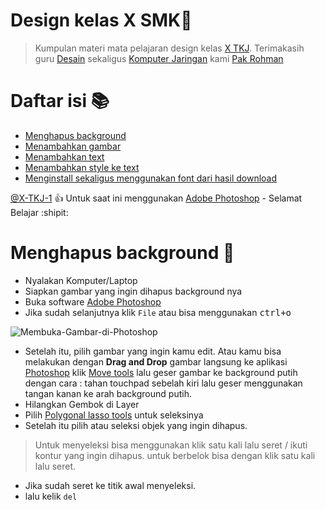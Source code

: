 # Design kelas X SMK🌿

> Kumpulan materi mata pelajaran design kelas [X TKJ](bg.md).
  Terimakasih guru [Desain](bg.md) sekaligus [Komputer Jaringan](bg.md) kami [Pak Rohman](bg.md)

# Daftar isi 📚

- [Menghapus background](menghapusbackground.md)
- [Menambahkan gambar](bg.md)
- [Menambahkan text](bg.md)
- [Menambahkan style ke text](bg.md)
- [Menginstall sekaligus menggunakan font dari hasil download](bg.md)

[@X-TKJ-1](kbd.md) :+1: Untuk saat ini menggunakan [Adobe Photoshop](Photoshop.md) - Selamat Belajar  :shipit:

# Menghapus background 🍂

 - Nyalakan Komputer/Laptop
 - Siapkan gambar yang ingin dihapus background nya
 - Buka software [Adobe Photoshop](db.md)
 - Jika sudah selanjutnya klik ``File`` atau bisa menggunakan <kbd>ctrl</kbd><kbd>+</kbd><kbd>o</kbd>

 ![Membuka-Gambar-di-Photoshop](https://user-images.githubusercontent.com/107765982/187202946-ab6c43aa-6bd5-4e4d-b589-e2d4cbdf1e8b.png)

 - Setelah itu, pilih gambar yang ingin kamu edit. Atau kamu bisa melakukan dengan <b>Drag and Drop</b> gambar langsung ke aplikasi [Photoshop](a.md)
   klik [Move tools](kbd.md) lalu geser gambar ke background putih dengan cara :
   tahan touchpad sebelah kiri lalu geser menggunakan tangan kanan ke arah background putih.
 - Hilangkan Gembok di Layer
 - Pilih [Polygonal lasso tools](pn.md) untuk seleksinya
 - Setelah itu pilih atau seleksi objek yang ingin dihapus.
  > Untuk menyeleksi bisa menggunakan klik satu kali lalu seret / ikuti kontur yang ingin dihapus. 
    untuk berbelok bisa dengan klik satu kali lalu seret.
 - Jika sudah seret ke titik awal menyeleksi.
 - lalu kelik ``del``

